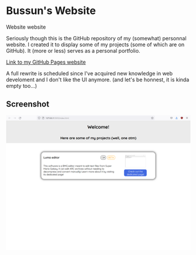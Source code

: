 # Bussun's Website
Website website

Seriously though this is the GitHub repository of my (somewhat) personnal website.
I created it to display some of my projects (some of which are on GitHub). It (more or less) serves as a personal portfolio.

[Link to my GitHub Pages website](https://bussun.github.io)

A full rewrite is scheduled since I've acquired new knowledge in web develoment and I don't like the UI anymore. (and let's be honnest, it is kinda empty too...)

## Screenshot
![Main page screenshot](./res/screenshots/main_page_screenshot.png)
